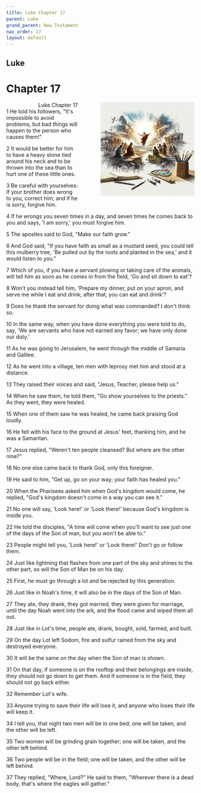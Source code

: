 ```yaml
---
title: Luke Chapter 17
parent: Luke
grand_parent: New Testament
nav_order: 17
layout: default
---
```


## Luke

# Chapter 17

<div style="clear: both; text-align: right;">
    <div style="max-width: 50%; height: auto; float: right; margin: 0 0 10px 10px; padding-left: 10%;">
        <img src="/assets/Image/Luke/500/17.jpg" alt="Luke Chapter 17" class="chapter-image">
    </div>
    <figcaption style="font-size: 14px; text-align: right;">Luke Chapter 17</figcaption>
</div>
1 He told his followers, "It's impossible to avoid problems, but bad things will happen to the person who causes them!"

2 It would be better for him to have a heavy stone tied around his neck and to be thrown into the sea than to hurt one of these little ones.

3 Be careful with yourselves: If your brother does wrong to you, correct him; and if he is sorry, forgive him.

4 If he wrongs you seven times in a day, and seven times he comes back to you and says, 'I am sorry,' you must forgive him.

5 The apostles said to God, "Make our faith grow."

6 And God said, "If you have faith as small as a mustard seed, you could tell this mulberry tree, 'Be pulled out by the roots and planted in the sea,' and it would listen to you."

7 Which of you, if you have a servant plowing or taking care of the animals, will tell him as soon as he comes in from the field, 'Go and sit down to eat'?

8 Won't you instead tell him, 'Prepare my dinner, put on your apron, and serve me while I eat and drink; after that, you can eat and drink'?

9 Does he thank the servant for doing what was commanded? I don't think so.

10 In the same way, when you have done everything you were told to do, say, 'We are servants who have not earned any favor; we have only done our duty.'

11 As he was going to Jerusalem, he went through the middle of Samaria and Galilee.

12 As he went into a village, ten men with leprosy met him and stood at a distance.

13 They raised their voices and said, "Jesus, Teacher, please help us."

14 When he saw them, he told them, "Go show yourselves to the priests." As they went, they were healed.

15 When one of them saw he was healed, he came back praising God loudly.

16 He fell with his face to the ground at Jesus' feet, thanking him, and he was a Samaritan.

17 Jesus replied, "Weren't ten people cleansed? But where are the other nine?"

18 No one else came back to thank God, only this foreigner.

19 He said to him, "Get up, go on your way; your faith has healed you."

20 When the Pharisees asked him when God's kingdom would come, he replied, "God's kingdom doesn't come in a way you can see it."

21 No one will say, 'Look here!' or 'Look there!' because God's kingdom is inside you.

22 He told the disciples, "A time will come when you'll want to see just one of the days of the Son of man, but you won't be able to."

23 People might tell you, 'Look here!' or 'Look there!' Don't go or follow them.

24 Just like lightning that flashes from one part of the sky and shines to the other part, so will the Son of Man be on his day.

25 First, he must go through a lot and be rejected by this generation.

26 Just like in Noah's time, it will also be in the days of the Son of Man.

27 They ate, they drank, they got married, they were given for marriage, until the day Noah went into the ark, and the flood came and wiped them all out.

28 Just like in Lot's time, people ate, drank, bought, sold, farmed, and built.

29 On the day Lot left Sodom, fire and sulfur rained from the sky and destroyed everyone.

30 It will be the same on the day when the Son of man is shown.

31 On that day, if someone is on the rooftop and their belongings are inside, they should not go down to get them. And if someone is in the field, they should not go back either.

32 Remember Lot's wife.

33 Anyone trying to save their life will lose it, and anyone who loses their life will keep it.

34 I tell you, that night two men will be in one bed; one will be taken, and the other will be left.

35 Two women will be grinding grain together; one will be taken, and the other left behind.

36 Two people will be in the field; one will be taken, and the other will be left behind.

37 They replied, "Where, Lord?" He said to them, "Wherever there is a dead body, that's where the eagles will gather."


